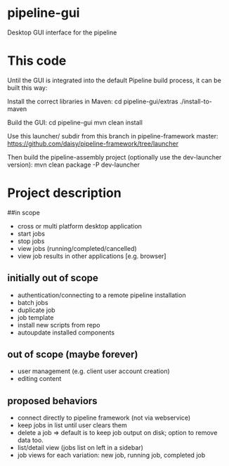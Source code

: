 pipeline-gui
============

Desktop GUI interface for the pipeline

# This code

Until the GUI is integrated into the default Pipeline build process, it can be built this way:

Install the correct libraries in Maven:
    cd pipeline-gui/extras
    ./install-to-maven

Build the GUI:
    cd pipeline-gui
    mvn clean install

Use this launcher/ subdir from this branch in pipeline-framework master:
https://github.com/daisy/pipeline-framework/tree/launcher

Then build the pipeline-assembly project (optionally use the dev-launcher version):
    mvn clean package -P dev-launcher

# Project description

##in scope
 * cross or multi platform desktop application
 * start jobs
 * stop jobs
 * view jobs (running/completed/cancelled)
 * view job results in other applications [e.g. browser]


## initially out of scope
 * authentication/connecting to a remote pipeline installation
 * batch jobs
 * duplicate job
 * job template
 * install new scripts from repo
 * autoupdate installed components

## out of scope (maybe forever)
 * user management (e.g. client user account creation)
 * editing content 
 
## proposed behaviors

 * connect directly to pipeline framework (not via webservice)
 * keep jobs in list until user clears them
 * delete a job => default is to keep job output on disk; option to remove data too.
 * list/detail view (jobs list on left in a sidebar)
 * job views for each variation: new job, running job, completed job


